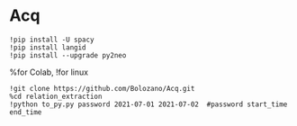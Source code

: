 # Acq

```
!pip install -U spacy
!pip install langid
!pip install --upgrade py2neo
```

%for Colab, !for linux
```
!git clone https://github.com/Bolozano/Acq.git
%cd relation_extraction              
!python to_py.py password 2021-07-01 2021-07-02  #password start_time end_time
```
